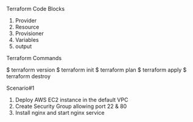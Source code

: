 Terraform Code Blocks

1. Provider
2. Resource
3. Provisioner
4. Variables
5. output

Terraform Commands

$ terraform version
$ terraform init
$ terraform plan
$ terraform apply
$ terraform destroy

Scenario#1

1. Deploy  AWS EC2 instance in the default VPC
2. Create Security Group  allowing port 22 & 80
3. Install nginx and  start nginx service
